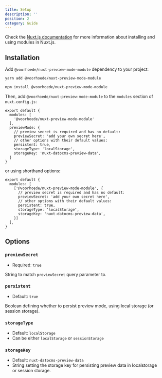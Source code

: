 ```yaml
---
title: Setup
description: ''
position: 2
category: Guide
---
```


Check the [Nuxt.js documentation](https://nuxtjs.org/guides/configuration-glossary/configuration-modules) for more information about installing and using modules in Nuxt.js.

## Installation

Add `@voorhoede/nuxt-preview-mode-module` dependency to your project:

<code-group>
  <code-block label="Yarn" active>

  ```bash
  yarn add @voorhoede/nuxt-preview-mode-module
  ```

  </code-block>
  <code-block label="NPM">

  ```bash
  npm install @voorhoede/nuxt-preview-mode-module
  ```

  </code-block>
</code-group>

Then, add `@voorhoede/nuxt-preview-mode-module` to the `modules` section of `nuxt.config.js`:

```js[nuxt.config.js]
export default {
  modules: [
    '@voorhoede/nuxt-preview-mode-module'
  ],
  previewMode: {
    // preview secret is required and has no default:
    previewSecret: 'add your own secret here',
    // other options with their default values:
    persistent: true,
    storageType: 'localStorage',
    storageKey: 'nuxt-datocms-preview-data',
  }
}
```

or using shorthand options:
```js[nuxt.config.js]
export default {
  modules: [
    ['@voorhoede/nuxt-preview-mode-module', {
      // preview secret is required and has no default:
      previewSecret: 'add your own secret here',
      // other options with their default values:
      persistent: true,
      storageType: 'localStorage',
      storageKey: 'nuxt-datocms-preview-data',
    }]
  ],
}
```

## Options

### `previewSecret`

* Required: `true`

String to match `previewSecret` query parameter to.

### `persistent`

* Default: `true`

Boolean defining whether to persist preview mode, using local storage (or session storage).

### `storageType`

* Default: `localStorage`
* Can be either `localStorage` or `sessionStorage`

### `storageKey`

* Default: `nuxt-datocms-preview-data`
* String setting the storage key for persisting preview data in localstorage or session storage.

